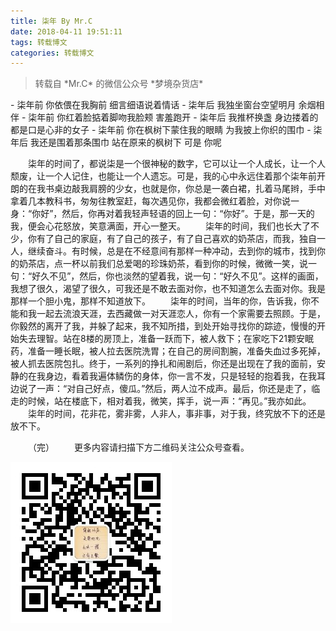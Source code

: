 ```yaml
---
title: 柒年 By Mr.C
date: 2018-04-11 19:51:11
tags: 转载博文
categories: 转载博文
---
```

<blockquote class="blockquote-left">转载自 *Mr.C* 的微信公众号 *梦境杂货店*</blockquote>
<!-- more -->
- 柒年前 你依偎在我胸前 细言细语说着情话
- 柒年后 我独坐窗台空望明月 余烟相伴
- 柒年前 你红着脸掂着脚吻我脸颊 害羞跑开
- 柒年后 我推杯换盏 身边搂着的都是口是心非的女子
- 柒年前 你在枫树下蒙住我的眼睛 为我披上你织的围巾
- 柒年后 我还是围着那条围巾 站在原来的枫树下 可是 你呢


&emsp;&emsp;柒年的时间了，都说柒是一个很神秘的数字，它可以让一个人成长，让一个人颓废，让一个人记住，也能让一个人遗忘。可是，我的心中永远住着那个柒年前开朗的在我书桌边敲我肩膀的少女，也就是你，你总是一袭白裙，扎着马尾辫，手中拿着几本教科书，匆匆往教室赶，每次遇见你，我都会微红着脸，对你说一身：“你好”，然后，你再对着我轻声轻语的回上一句：“你好”。于是，那一天的我，便会心花怒放，笑意满面，开心一整天。
&emsp;&emsp;柒年的时间，我们也长大了不少，你有了自己的家庭，有了自己的孩子，有了自己喜欢的奶茶店，而我，独自一人，继续奋斗。有时候，总是在不经意间有那样一种冲动，去到你的城市，找到你的奶茶店，点一杯以前我们总爱喝的珍珠奶茶，看到你的时候，微微一笑，说一句：“好久不见”，然后，你也淡然的望着我，说一句：“好久不见”。这样的画面，我想了很久，渴望了很久，可我还是不敢去面对你，也不知道怎么去面对你。我是那样一个胆小鬼，那样不知道放下。
&emsp;&emsp;柒年的时间，当年的你，告诉我，你不能和我一起去流浪天涯，去西藏做一对天涯恋人，你有一个家需要去照顾。于是，你毅然的离开了我，并躲了起来，我不知所措，到处开始寻找你的踪迹，慢慢的开始失去理智。站在8楼的房顶上，准备一跃而下，被人救下；在家吃下21颗安眠药，准备一睡长眠，被人拉去医院洗胃；在自己的房间割腕，准备失血过多死掉，被人抓去医院包扎。终于，一系列的挣扎和闹剧后，你还是出现在了我的面前，安静的在我身边，看着我遍体鳞伤的身体，你一言不发，只是轻轻的抱着我，在我耳边说了一声：“对自己好点，傻瓜。”然后，两人泣不成声。最后，你还是走了，临走的时候，站在楼底下，相对着我，微笑，挥手，说一声：“再见。”我亦如此。
&emsp;&emsp;柒年的时间，花非花，雾非雾，人非人，事非事，对于我，终究放不下的还是放不下。

&emsp;&emsp;（完）
&emsp;&emsp;更多内容请扫描下方二维码关注公众号查看。

![更多内容请关注Mr.C的微信公众号梦境杂货店](柒年-By-Mr-C/QRCode.jpg)
